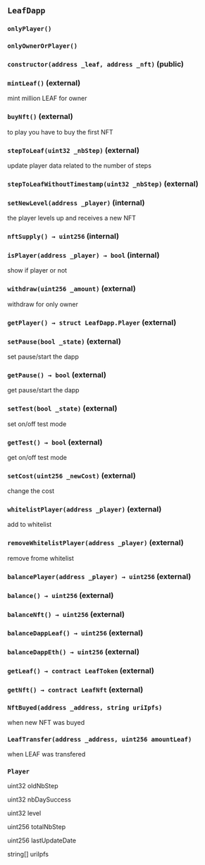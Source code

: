 ## `LeafDapp`





### `onlyPlayer()`





### `onlyOwnerOrPlayer()`






### `constructor(address _leaf, address _nft)` (public)





### `mintLeaf()` (external)



mint million LEAF for owner

### `buyNft()` (external)



to play you have to buy the first NFT

### `stepToLeaf(uint32 _nbStep)` (external)



update player data related to the number of steps


### `stepToLeafWithoutTimestamp(uint32 _nbStep)` (external)





### `setNewLevel(address _player)` (internal)



the player levels up and receives a new NFT


### `nftSupply() → uint256` (internal)





### `isPlayer(address _player) → bool` (internal)



show if player or not

### `withdraw(uint256 _amount)` (external)



withdraw for only owner


### `getPlayer() → struct LeafDapp.Player` (external)





### `setPause(bool _state)` (external)



set pause/start the dapp

### `getPause() → bool` (external)



get pause/start the dapp

### `setTest(bool _state)` (external)



set on/off test mode

### `getTest() → bool` (external)



get on/off test mode

### `setCost(uint256 _newCost)` (external)



change the cost

### `whitelistPlayer(address _player)` (external)



add to whitelist


### `removeWhitelistPlayer(address _player)` (external)



remove frome whitelist


### `balancePlayer(address _player) → uint256` (external)





### `balance() → uint256` (external)





### `balanceNft() → uint256` (external)





### `balanceDappLeaf() → uint256` (external)





### `balanceDappEth() → uint256` (external)





### `getLeaf() → contract LeafToken` (external)





### `getNft() → contract LeafNft` (external)






### `NftBuyed(address _address, string uriIpfs)`



when new NFT was buyed

### `LeafTransfer(address _address, uint256 amountLeaf)`



when LEAF was transfered


### `Player`


uint32 oldNbStep


uint32 nbDaySuccess


uint32 level


uint256 totalNbStep


uint256 lastUpdateDate


string[] uriIpfs



